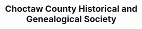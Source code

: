 ---
layout: repo
title: "Choctaw County Historical and Genealogical Society"
id: 23682
permalink: repos/23682/
---